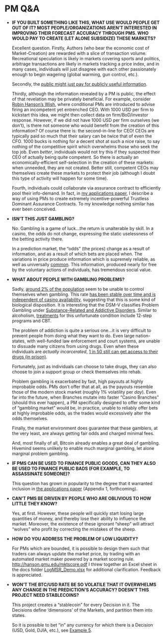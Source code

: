 # PM Q&A

- **IF YOU BUILT SOMETHING LIKE THIS, WHAT USE WOULD PEOPLE GET OUT OF IT? MOST PEOPLE/ORGANIZATIONS AREN’T INTERESTED IN IMPROVING THEIR FORECAST ACCURACY THROUGH PMS. WHO WOULD PAY TO CREATE (LET ALONE SUBSIDIZE) THESE MARKETS?**

  Excellent question. Firstly, Authors (who bear the economic cost of Market-Creation) are rewarded with a slice of transaction volume. Recreational speculation is likely in markets covering sports and politics, arbitrage transactions are likely in markets tracking a price index, and in many cases, individuals will just disagree with each other passionately enough to begin wagering (global warming, gun control, etc.).

  Secondly, the [public might just pay for publicly useful information](http://www.themoneyillusion.com/?p=15446).

  Thirdly, although the information revealed by a PM is public, the effect of that revelation may be privately beneficial. For example, consider [Robin Hanson’s Wish](http://www.overcomingbias.com/2008/04/if-i-had-a-mill.html), where conditional PMs are introduced to advise firing an incompetent yet entrenched CEO. With 1000 USD per firm to kickstart this idea, we might then collect data on firm/BoD/investor response. However, if we did not have 1000 USD per firm ourselves (we don’t), is there not someone who would benefit from the creation of this information? Of course there is: the second-in-line for CEO! CEOs are typically paid so much that their salary can be twice that of even the CFO. 1000 bucks is nothing for a decent shot at such a nice raise, to say nothing of the competitive spirit which overwhelms those who seek the top job. Even *better*, individuals would not try this if they suspected their CEO of actually being quite competent. So there is actually an economically-efficient self-selection in the creation of these markets: when unneeded, they are not created. Better still, competent CEOs may themselves create these markets to protect their job (although I doubt this type of activity will happen for some time).

  Fourth, individuals could collaborate via assurance contract to efficiently pool their info-demand. In fact, in [my applications paper](https://github.com/psztorc/Hivemind/raw/master/docs/3_PM_Applications.pdf), I describe a way of using PMs to create extremely incentive-powerful Trustless Dominant Assurance Contracts. To my knowledge nothing similar has ever been conceived.

- **ISN’T THIS JUST GAMBLING?**

  No. Gambling is a game of luck…the return is unalterable by skill. In a casino, the odds do not change, expressing the static uselessness of the betting activity there.

  In a prediction market, the “odds” (the prices) change as a result of information, and as a result of which bets are placed when. The variations in price produce information which is supremely reliable, as well as universally [common](https://en.wikipedia.org/wiki/Common_knowledge_(logic)). This information, produced nearly for free by the voluntary actions of individuals, has tremendous social value.

- **WHAT ABOUT PEOPLE WITH GAMBLING PROBLEMS?**

  Sadly, [around 2% of the population](https://en.wikipedia.org/wiki/Problem_gambling#Prevalence) seem to be unable to control themselves when gambling. This rate [has been stable over time and is independent of casino availability](http://www.americangaming.org/industry-resources/research/fact-sheets/history-problem-gambling-prevalence-rates), suggesting that this is some kind of biological disposition. It is interesting that the DSM-V classifies Problem Gambling under [Substance-Related and Addictive Disorders](http://blog.ncrg.org/blog/2013/05/evolving-definition-pathological-gambling-dsm-5). Similar to alcoholism, [treatments](https://en.wikipedia.org/wiki/Problem_gambling#Treatment) for this unfortunate condition include 12-step programs and CBT.

  The problem of addiction is quite a serious one…it is very difficult to prevent people from doing what they want to do. Even large nation-states, with well-funded law enforcement and court systems, are unable to dissuade many citizens from using drugs. Even when these individuals are *actually incarcerated*, [1 in 50 still can get access to their drugs (in prison)](http://www.washingtonpost.com/blogs/wonkblog/wp/2014/05/13/ron-paul-thinks-drug-use-is-rampant-inside-prisons-hes-wrong/).

  Fortunately, just as individuals can choose to take drugs, they can also choose to join a support group or check themselves into rehab.

  Problem gambling is exacerbated by fast, high payouts at highly improbable odds. PMs don’t offer that at all, as the payouts resemble those of the modern stock market (roughly 1% volatility per *day*). Even far into the future, when Branches mutate into faster “Casino Branches” (should this ever happen), a PM specifically designed to offer some kind of “gambling market” would be, in practice, unable to reliably offer bets at highly improbable odds, as the trades would excessively alter the odds themselves.

  Finally, the market environment does guarantee that these gamblers, at the very least, are always getting fair odds and charged minimal fees.

  And, most finally of all, Bitcoin already enables a great deal of gambling. Hivemind seems unlikely to enable much marginal gambling, let alone marginal problem gambling.

- **IF PMS CAN BE USED TO FINANCE PUBLIC GOODS, CAN THEY ALSO BE USED TO FINANCE PUBLIC BADS (FOR EXAMPLE, TO ASSASSINATE SOMEONE)?**

  This question has grown in popularity to the degree that it warranted inclusion in [the applications paper](https://github.com/psztorc/Hivemind/raw/master/docs/3_PM_Applications.pdf) (Appendix 1, forthcoming).

- **CAN’T PMS BE DRIVEN BY PEOPLE WHO ARE OBLIVIOUS TO HOW LITTLE THEY KNOW?**

  Yes, at first. However, these people will quickly start losing large quantities of money, and thereby lose their ability to influence the market. Moreover, the existence of these ignorant “sheep” will attract “wolves” who profit by correcting the mistakes of the sheep.

- **HOW DO YOU ADDRESS THE PROBLEM OF LOW LIQUIDITY?**

  For PMs which are bounded, it is possible to design them such that traders can always update the market price, by trading with an automated market maker powered by a market scoring rule. http://hanson.gmu.edu/mktscore.pdf I threw together an Excel sheet in the docs folder [LogMSR_Demo.xlsx](https://github.com/psztorc/Hivemind/raw/master/docs/LogMSR_Demo.xlsx) for additional clarification. Feedback is appreciated.

- **WON’T THE BTC/USD RATE BE SO VOLATILE THAT IT OVERWHELMS ANY CHANGE IN THE PREDICTION’S ACCURACY? DOESN’T THIS PROJECT NEED STABLECOINS?**

  This project creates a “stablecoin” for every Decision in it. The Decisions define ‘dimensions’ of the Markets, and partition them into states.

  So it is possible to bet “in” any currency for which there is a Decision (USD, Gold, DJIA, etc.), see [Example 5](http://www.bitcoinhivemind.com/papers/2_PM_Types.pdf).

